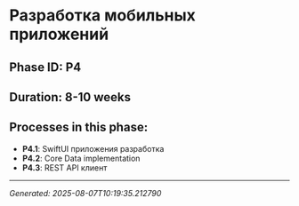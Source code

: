 # Разработка мобильных приложений

## Phase ID: P4
## Duration: 8-10 weeks

## Processes in this phase:
- **P4.1**: SwiftUI приложения разработка
- **P4.2**: Core Data implementation
- **P4.3**: REST API клиент

---
*Generated: 2025-08-07T10:19:35.212790*
